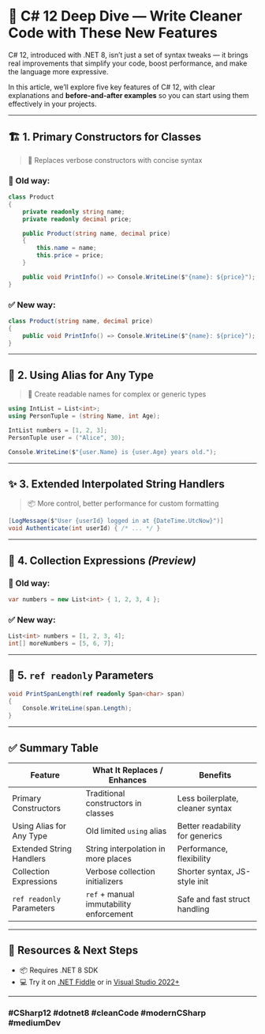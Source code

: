
# 🌟 C# 12 Deep Dive — Write Cleaner Code with These New Features

C# 12, introduced with .NET 8, isn’t just a set of syntax tweaks — it brings real improvements that simplify your code, boost performance, and make the language more expressive.

In this article, we’ll explore five key features of C# 12, with clear explanations and **before-and-after examples** so you can start using them effectively in your projects.

---

## 🏗️ 1. Primary Constructors for Classes

> 🔄 Replaces verbose constructors with concise syntax  

### 📌 Old way:

```csharp
class Product
{
    private readonly string name;
    private readonly decimal price;

    public Product(string name, decimal price)
    {
        this.name = name;
        this.price = price;
    }

    public void PrintInfo() => Console.WriteLine($"{name}: ${price}");
}
```

### ✅ New way:

```csharp
class Product(string name, decimal price)
{
    public void PrintInfo() => Console.WriteLine($"{name}: ${price}");
}
```

---

## 🧩 2. Using Alias for Any Type

> 🔧 Create readable names for complex or generic types

```csharp
using IntList = List<int>;
using PersonTuple = (string Name, int Age);

IntList numbers = [1, 2, 3];
PersonTuple user = ("Alice", 30);

Console.WriteLine($"{user.Name} is {user.Age} years old.");
```

---

## ✨ 3. Extended Interpolated String Handlers

> 📦 More control, better performance for custom formatting

```csharp
[LogMessage($"User {userId} logged in at {DateTime.UtcNow}")]
void Authenticate(int userId) { /* ... */ }
```

---

## 🧺 4. Collection Expressions *(Preview)*

### 📌 Old way:

```csharp
var numbers = new List<int> { 1, 2, 3, 4 };
```

### ✅ New way:

```csharp
List<int> numbers = [1, 2, 3, 4];
int[] moreNumbers = [5, 6, 7];
```

---

## 🧷 5. `ref readonly` Parameters

```csharp
void PrintSpanLength(ref readonly Span<char> span)
{
    Console.WriteLine(span.Length);
}
```

---

## ✅ Summary Table

| Feature                     | What It Replaces / Enhances               | Benefits                         |
|----------------------------|--------------------------------------------|----------------------------------|
| Primary Constructors        | Traditional constructors in classes        | Less boilerplate, cleaner syntax |
| Using Alias for Any Type    | Old limited `using` alias                  | Better readability for generics  |
| Extended String Handlers    | String interpolation in more places        | Performance, flexibility         |
| Collection Expressions      | Verbose collection initializers            | Shorter syntax, JS-style init    |
| `ref readonly` Parameters   | `ref` + manual immutability enforcement    | Safe and fast struct handling    |

---

## 🔗 Resources & Next Steps

- 📦 Requires .NET 8 SDK  
- 💻 Try it on [.NET Fiddle](https://dotnetfiddle.net/) or in [Visual Studio 2022+](https://visualstudio.microsoft.com/)

---

### #CSharp12 #dotnet8 #cleanCode #modernCSharp #mediumDev
